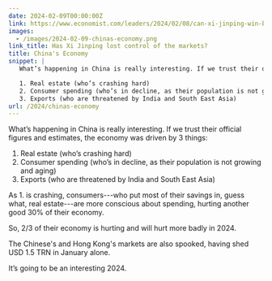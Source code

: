 ```yaml
---
date: 2024-02-09T00:00:00Z
link: https://www.economist.com/leaders/2024/02/08/can-xi-jinping-win-back-the-markets
images: 
  - /images/2024-02-09-chinas-economy.png
link_title: Has Xi Jinping lost control of the markets?
title: China's Economy
snippet: |
   What’s happening in China is really interesting. If we trust their official figures and estimates, the economy was driven by 3 things

   1. Real estate (who’s crashing hard)
   2. Consumer spending (who’s in decline, as their population is not growing and aging)
   3. Exports (who are threatened by India and South East Asia)
url: /2024/chinas-economy
---
```


What’s happening in China is really interesting. If we trust their official figures and estimates, the economy was driven by 3 things:

1. Real estate (who’s crashing hard)
2. Consumer spending (who’s in decline, as their population is not growing and aging)
3. Exports (who are threatened by India and South East Asia)

As 1. is crashing, consumers---who put most of their savings in, guess what, real estate---are more conscious about spending, hurting another good 30% of their economy.

So, 2/3 of their economy is hurting and will hurt more badly in 2024.

The Chinese's and Hong Kong's markets are also spooked, having shed USD 1.5 TRN in January alone.

It’s going to be an interesting 2024.


